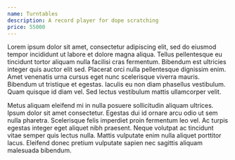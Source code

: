 ```yaml
---
name: Turntables
description: A record player for dope scratching
price: 55000
---
```


Lorem ipsum dolor sit amet, consectetur adipiscing elit, sed do eiusmod tempor incididunt ut labore et dolore magna aliqua. Tellus pellentesque eu tincidunt tortor aliquam nulla facilisi cras fermentum. Bibendum est ultricies integer quis auctor elit sed. Placerat orci nulla pellentesque dignissim enim. Amet venenatis urna cursus eget nunc scelerisque viverra mauris. Bibendum ut tristique et egestas. Iaculis eu non diam phasellus vestibulum. Quam quisque id diam vel. Sed lectus vestibulum mattis ullamcorper velit. 

Metus aliquam eleifend mi in nulla posuere sollicitudin aliquam ultrices. Ipsum dolor sit amet consectetur. Egestas dui id ornare arcu odio ut sem nulla pharetra. Scelerisque felis imperdiet proin fermentum leo vel. Ac turpis egestas integer eget aliquet nibh praesent. Neque volutpat ac tincidunt vitae semper quis lectus nulla. Mattis vulputate enim nulla aliquet porttitor lacus. Eleifend donec pretium vulputate sapien nec sagittis aliquam malesuada bibendum.